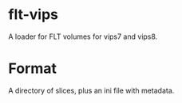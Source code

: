 # flt-vips

A loader for FLT volumes for vips7 and vips8.

# Format

A directory of slices, plus an ini file with metadata.
